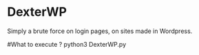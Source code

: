 # DexterWP
Simply a brute force on login pages, on sites made in Wordpress.

#What to execute ?
python3 DexterWP.py
